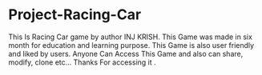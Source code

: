# Project-Racing-Car
This Is Racing Car game by author INJ KRISH. This Game was made in six month for education and learning purpose. This Game is also user friendly and liked by users. Anyone Can Access This Game and also can share, modify, clone etc... Thanks For accessing it .
